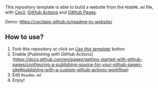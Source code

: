 This repository template is able to build a website from the `README.md` file, with [Cecil](https://cecil.app), [GitHub Actions](https://github.com/features/actions) and [GitHub Pages](https://pages.github.com/).

Demo: <https://cecilapp.github.io/readme-to-website/>

## How to use?

1. Fork this repository or click on [_Use this template_](https://github.com/Cecilapp/readme-to-website/generate) button
2. Enable [_Publishing with GitHub Actions_] (https://docs.github.com/en/pages/getting-started-with-github-pages/configuring-a-publishing-source-for-your-github-pages-site#publishing-with-a-custom-github-actions-workflow)
3. Edit `Readme.md`
4. Enjoy!
